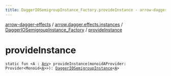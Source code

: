 ```yaml
---
title: DaggerIOSemigroupInstance_Factory.provideInstance - arrow-dagger-effects
---
```


[arrow-dagger-effects](../../index.html) / [arrow.dagger.effects.instances](../index.html) / [DaggerIOSemigroupInstance_Factory](index.html) / [provideInstance](./provide-instance.html)

# provideInstance

`static fun <A : `[`Any`](https://kotlinlang.org/api/latest/jvm/stdlib/kotlin/-any/index.html)`> provideInstance(monoidAProvider: Provider<Monoid<`[`A`](provide-instance.html#A)`>>): `[`DaggerIOSemigroupInstance`](../-dagger-i-o-semigroup-instance/index.html)`<`[`A`](provide-instance.html#A)`>`